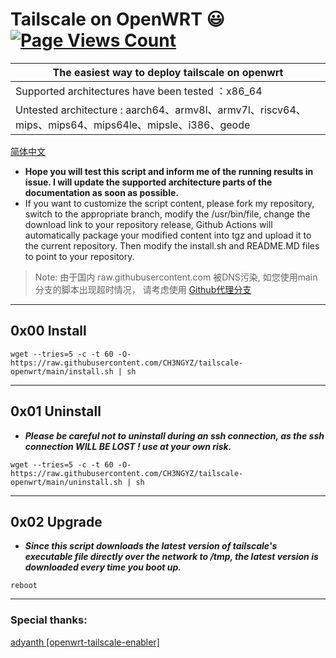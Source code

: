 # Tailscale on OpenWRT :smiley: [![Page Views Count](https://badges.toozhao.com/badges/01GZWH4F36G14VWXT8RP9KRCYV/green.svg)](https://badges.toozhao.com/stats/01GZWH4F36G14VWXT8RP9KRCYV)

|  The easiest way to deploy tailscale on openwrt |
| ------------ |
|  Supported architectures have been tested ：x86_64 |
|  Untested architecture : aarch64、armv8l、armv7l、riscv64、mips、mips64、mips64le、mipsle、i386、geode |

[简体中文](https://github.com/CH3NGYZ/tailscale-openwrt/edit/main/README_zh-cn.md)
- **Hope you will test this script and inform me of the running results in issue. I will update the supported architecture parts of the documentation as soon as possible.**
- If you want to customize the script content, please fork my repository, switch to the appropriate branch, modify the /usr/bin/file, change the download link to your repository release, Github Actions will automatically package your modified content into tgz and upload it to the current repository. Then modify the install.sh and README.MD files to point to your repository.
> Note: 由于国内 raw.githubusercontent.com 被DNS污染, 如您使用main分支的脚本出现超时情况， 请考虑使用 [Github代理分支](https://github.com/CH3NGYZ/tailscale-openwrt/tree/chinese_mainland) 
------------

## 0x00 Install
```
wget --tries=5 -c -t 60 -O- https://raw.githubusercontent.com/CH3NGYZ/tailscale-openwrt/main/install.sh | sh
```

------------

## 0x01 Uninstall
- ***Please be careful not to uninstall during an ssh connection, as the ssh connection WILL BE LOST ! use at your own risk.***

```
wget --tries=5 -c -t 60 -O- https://raw.githubusercontent.com/CH3NGYZ/tailscale-openwrt/main/uninstall.sh | sh
```
------------
## 0x02 Upgrade
- ***Since this script downloads the latest version of tailscale's executable file directly over the network to /tmp, the latest version is downloaded every time you boot up.***
```
reboot
```
------------
### Special thanks:
[adyanth [openwrt-tailscale-enabler]](https://github.com/adyanth/openwrt-tailscale-enabler) 

